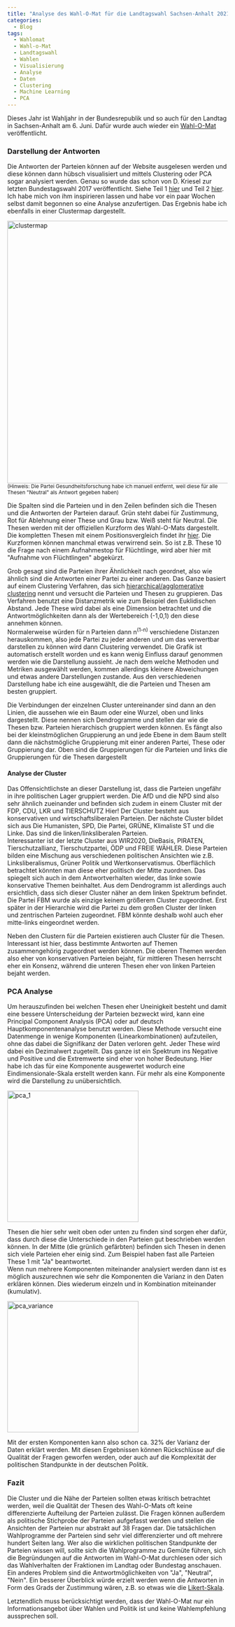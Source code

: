 ```yaml
---
title: "Analyse des Wahl-O-Mat für die Landtagswahl Sachsen-Anhalt 2021"
categories:
  - Blog
tags:
  - Wahlomat
  - Wahl-o-Mat
  - Landtagswahl
  - Wahlen
  - Visualisierung
  - Analyse
  - Daten
  - Clustering
  - Machine Learning
  - PCA
---
```


Dieses Jahr ist Wahljahr in der Bundesrepublik und so auch für den Landtag in Sachsen-Anhalt am 6. Juni.
Dafür wurde auch wieder ein [Wahl-O-Mat](https://www.wahl-o-mat.de/sachsenanhalt2021/app/main_app.html) veröffentlicht.

### Darstellung der Antworten
Die Antworten der Parteien können auf der Website ausgelesen werden und diese können dann hübsch visualisiert und mittels Clustering oder PCA sogar analysiert werden. Genau so wurde das schon von D. Kriesel zur letzten Bundestagswahl 2017 veröffentlicht. Siehe Teil 1 [hier](https://www.dkriesel.com/blog/2017/0903_auswertung_des_wahl-o-mats_zu_einer_parteienlandkarte) und Teil 2 [hier](https://www.dkriesel.com/blog/2017/0904_wahl-o-mat-auswertung_teil_2_thesen-_und_parteienverwandtschaften).
Ich habe mich von ihm inspirieren lassen und habe vor ein paar Wochen selbst damit begonnen so eine Analyse anzufertigen. Das Ergebnis habe ich ebenfalls in einer Clustermap dargestellt.

<img src="https://user-images.githubusercontent.com/9419801/118012930-df98fb80-b351-11eb-84a1-5940b64a0f70.png" alt="clustermap" width="600"/>
<sup>(Hinweis: Die Partei Gesundheitsforschung habe ich manuell entfernt, weil diese für alle Thesen "Neutral" als Antwort gegeben haben)</sup>

Die Spalten sind die Parteien und in den Zeilen befinden sich die Thesen und die Antworten der Parteien darauf.
Grün steht dabei für Zustimmung, Rot für Ablehnung einer These und Grau bzw. Weiß steht für Neutral. Die Thesen werden mit der offiziellen Kurzform des Wahl-O-Mats dargestellt.
Die kompletten Thesen mit einem Positionsvergleich findet ihr [hier](https://www.wahl-o-mat.de/sachsenanhalt2021/PositionsVergleichSachsenAnhalt2021.pdf). Die Kurzformen können manchmal etwas verwirrend sein. So ist z.B. These 10 die Frage nach einem Aufnahmestop für Flüchtlinge, wird aber hier mit "Aufnahme von Flüchtlingen" abgekürzt. 

Grob gesagt sind die Parteien ihrer Ähnlichkeit nach geordnet, also wie ähnlich sind die Antworten einer Partei zu einer anderen. Das Ganze basiert auf einem Clustering Verfahren, das sich [hierarchical/agglomerative clustering](https://de.wikipedia.org/wiki/Hierarchische_Clusteranalyse) nennt und versucht die Parteien und Thesen zu gruppieren. Das Verfahren benutzt eine Distanzmetrik wie zum Beispiel den Euklidischen Abstand. Jede These wird dabei als eine Dimension betrachtet und die Antwortmöglichkeiten dann als der Wertebereich (-1,0,1) den diese annehmen können.  
Normalerweise würden für n Parteien dann n<sup>(1-n)</sup> verschiedene Distanzen herauskommen, also jede Partei zu jeder anderen und um das verwertbar darstellen zu können wird dann Clustering verwendet. Die Grafik ist automatisch erstellt worden und es kann wenig Einfluss darauf genommen werden wie die Darstellung aussieht. Je nach dem welche Methoden und Metriken ausgewählt werden, kommen allerdings kleinere Abweichungen und etwas andere Darstellungen zustande. Aus den verschiedenen Darstellung habe ich eine ausgewählt, die die Parteien und Thesen am besten gruppiert.

Die Verbindungen der einzelnen Cluster untereinander sind dann an den Linien, die aussehen wie ein Baum oder eine Wurzel, oben und links dargestellt.
Diese nennen sich Dendrogramme und stellen dar wie die Thesen bzw. Parteien hierarchisch gruppiert werden können. Es fängt also bei der kleinstmöglichen Gruppierung an und jede
Ebene in dem Baum stellt dann die nächstmögliche Gruppierung mit einer anderen Partei, These oder Gruppierung dar. Oben sind die Gruppierungen für die Parteien und links die Gruppierungen für die Thesen dargestellt

#### Analyse der Cluster

Das Offensichtlichste an dieser Darstellung ist, dass die Parteien ungefähr in ihre politischen Lager gruppiert werden. Die AfD und die NPD sind also sehr ähnlich zueinander und befinden sich zudem in einem Cluster mit der FDP, CDU, LKR und TIERSCHUTZ Hier! Der Cluster besteht aus konservativen und wirtschaftsliberalen Parteien.
Der nächste Cluster bildet sich aus Die Humanisten, SPD, Die Partei, GRÜNE, Klimaliste ST und die Linke. Das sind die linken/linksliberalen Parteien.  
Interessanter ist der letzte Cluster aus WIR2020, DieBasis, PIRATEN, Tierschutzallianz, Tierschutzpartei, ÖDP und FREIE WÄHLER. Diese Parteien bilden eine Mischung aus verschiedenen politischen Ansichten wie z.B. Linksliberalismus, Grüner Politik und Wertkonservatismus. Oberflächlich betrachtet könnten man diese eher politisch der Mitte zuordnen. Das spiegelt sich auch in dem Antwortverhalten wieder, das linke sowie konservative Themen beinhaltet. Aus dem Dendrogramm ist allerdings auch ersichtlich, dass sich dieser Cluster näher an dem linken Spektrum befindet.  
Die Partei FBM wurde als einzige keinem größerem Cluster zugeordnet. Erst später in der Hierarchie wird die Partei zu dem großen Cluster der linken und zentrischen Parteien zugeordnet. FBM könnte deshalb wohl auch eher mitte-links eingeordnet werden.

Neben den Clustern für die Parteien existieren auch Cluster für die Thesen. Interessant ist hier, dass bestimmte Antworten auf Themen zusammengehörig zugeordnet werden können. Die oberen Themen werden also eher von konservativen Parteien bejaht, für mittleren Thesen herrscht eher ein Konsenz, während die unteren Thesen eher von linken Parteien bejaht werden.

### PCA Analyse

Um herauszufinden bei welchen Thesen eher Uneinigkeit besteht und damit eine bessere Unterscheidung der Parteien bezweckt wird, kann eine Principal Component Analysis (PCA) oder auf deutsch Hauptkomponentenanalyse benutzt werden. Diese Methode versucht eine Datenmenge in wenige Komponenten (Linearkombinationen) aufzuteilen, ohne das dabei die Signifikanz der Daten verloren geht. Jeder These wird dabei ein Dezimalwert zugeteilt. Das ganze ist ein Spektrum ins Negative und Positive und die Extremwerte sind eher von hoher Bedeutung. Hier habe ich das für eine Komponente ausgewertet wodurch eine Eindimensionale-Skala erstellt werden kann. Für mehr als eine Komponente wird die Darstellung zu unübersichtlich.

<img src="https://user-images.githubusercontent.com/9419801/118012575-8335dc00-b351-11eb-8949-3692d9d85f99.png" alt="pca_1" width="300"/>

Thesen die hier sehr weit oben oder unten zu finden sind sorgen eher dafür, dass durch diese die Unterschiede in den Parteien gut beschrieben werden können. In der Mitte (die grünlich gefärbten) befinden sich Thesen in denen sich viele Parteien eher einig sind. Zum Beispiel haben fast alle Parteien These 1 mit "Ja" beantwortet.  
Wenn nun mehrere Komponenten miteinander analysiert werden dann ist es möglich auszurechnen wie sehr die Komponenten die Varianz in den Daten erklären können. Dies wiederum einzeln und in Kombination miteinander (kumulativ).

<img src="https://user-images.githubusercontent.com/9419801/118014592-abbed580-b353-11eb-9bc3-3acd514985d5.png" alt="pca_variance" width="300"/>

Mit der ersten Komponenten kann also schon ca. 32% der Varianz der Daten erklärt werden. Mit diesen Ergebnissen können Rückschlüsse auf die Qualität der Fragen geworfen werden, oder auch auf die Komplexität der politischen Standpunkte in der deutschen Politik.

### Fazit
Die Cluster und die Nähe der Parteien sollten etwas kritisch betrachtet werden, weil die Qualität der Thesen des Wahl-O-Mats oft keine differenzierte Aufteilung der Parteien zulässt. 
Die Fragen können außerdem als politische Stichprobe der Parteien aufgefasst werden und stellen die Ansichten der Parteien nur abstrakt auf 38 Fragen dar. Die tatsächlichen Wahlprogramme der Parteien sind sehr viel differenzierter und oft mehrere hundert Seiten lang. Wer also die wirklichen politischen Standpunkte der Parteien wissen will, sollte sich die Wahlprogramme zu Gemüte führen, sich die Begründungen auf die Antworten im Wahl-O-Mat durchlesen oder sich das Wahlverhalten der Fraktionen im Landtag oder Bundestag anschauen.
Ein anderes Problem sind die Antwortmöglichkeiten von "Ja", "Neutral", "Nein". Ein besserer Überblick würde erzielt werden wenn die Antworten in Form des Grads der Zustimmung wären, z.B. so etwas wie die [Likert-Skala](https://de.wikipedia.org/wiki/Likert-Skala).

Letztendlich muss berücksichtigt werden, dass der Wahl-O-Mat nur ein Informationsangebot über Wahlen und Politik ist und keine Wahlempfehlung aussprechen soll.



